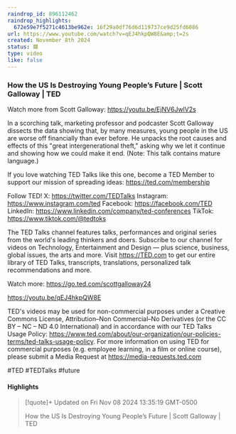 ```yaml
---
raindrop_id: 896112462
raindrop_highlights:
  672e59e7f5271c4613be962e: 16f29a0df76d6d119737ce9d25fd6086
url: https://www.youtube.com/watch?v=qEJ4hkpQW8E&amp;t=2s
created: November 8th 2024
status: 🟥
type: video
like: false
---
```



### How the US Is Destroying Young People’s Future | Scott Galloway | TED

Watch more from Scott Galloway: https://youtu.be/EjNV6JwlV2s

In a scorching talk, marketing professor and podcaster Scott Galloway dissects the data showing that, by many measures, young people in the US are worse off financially than ever before. He unpacks the root causes and effects of this &quot;great intergenerational theft,&quot; asking why we let it continue and showing how we could make it end. (Note: This talk contains mature language.)

If you love watching TED Talks like this one, become a TED Member to support our mission of spreading ideas: https://ted.com/membership

Follow TED! 
X: https://twitter.com/TEDTalks
Instagram: https://www.instagram.com/ted
Facebook: https://facebook.com/TED
LinkedIn: https://www.linkedin.com/company/ted-conferences
TikTok: https://www.tiktok.com/@tedtoks

The TED Talks channel features talks, performances and original series from the world&#39;s leading thinkers and doers. Subscribe to our channel for videos on Technology, Entertainment and Design — plus science, business, global issues, the arts and more. Visit https://TED.com to get our entire library of TED Talks, transcripts, translations, personalized talk recommendations and more.

Watch more: https://go.ted.com/scottgalloway24

https://youtu.be/qEJ4hkpQW8E

TED&#39;s videos may be used for non-commercial purposes under a Creative Commons License, Attribution–Non Commercial–No Derivatives (or the CC BY – NC – ND 4.0 International) and in accordance with our TED Talks Usage Policy: https://www.ted.com/about/our-organization/our-policies-terms/ted-talks-usage-policy. For more information on using TED for commercial purposes (e.g. employee learning, in a film or online course), please submit a Media Request at https://media-requests.ted.com

#TED #TEDTalks #future

#### Highlights

> [!quote]+ Updated on Fri Nov 08 2024 13:35:19 GMT-0500
>
> How the US Is Destroying Young People’s Future | Scott Galloway | TED
